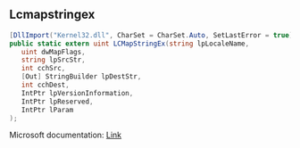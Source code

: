 ## Lcmapstringex

```csharp
[DllImport("Kernel32.dll", CharSet = CharSet.Auto, SetLastError = true)][return: MarshalAs(UnmanagedType.U4)]
public static extern uint LCMapStringEx(string lpLocaleName,
   uint dwMapFlags,
   string lpSrcStr,
   int cchSrc,
   [Out] StringBuilder lpDestStr,
   int cchDest,
   IntPtr lpVersionInformation,
   IntPtr lpReserved,
   IntPtr lParam
);
```

Microsoft documentation: [Link](https://docs.microsoft.com/en-us/windows/win32/api/winnls/nf-winnls-lcmapstringex)
